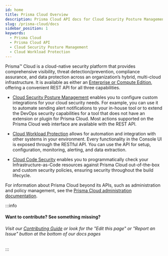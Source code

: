 ```yaml
---
id: home
title: Prisma Cloud Overview
description: Prisma Cloud API docs for Cloud Security Posture Management (CSPM), Cloud Workload Protection (CWPP), and Cloud Code Security (CCS)
slug: /prisma-cloud/docs
sidebar_position: 1
keywords:
  - Prisma Cloud
  - Prisma Cloud API
  - Cloud Security Posture Management
  - Cloud Workload Protection
---
```


Prisma™ Cloud is a cloud-native security platform that provides comprehensive visibility, threat detection/prevention, compliance assurance, and data protection across an organization’s hybrid, multi-cloud infrastructure. It is available as either an [Enterprise or Compute Edition](https://docs.paloaltonetworks.com/prisma/prisma-cloud/prisma-cloud-admin-compute/welcome/pcee_vs_pcce.html), offering a convenient REST API for all three capabilities.

- [Cloud Security Posture Management](/prisma-cloud/api/cspm) enables you to configure custom integrations for your cloud security needs. For example, you can use it to automate sending alert notifications to your in-house tool or to extend the DevOps security capabilities for a tool that does not have an extension or plugin for Prisma Cloud. Most actions supported on the Prisma Cloud web interface are available with the REST API.

- [Cloud Workload Protection](/prisma-cloud/api/cwpp) allows for automation and integration with other systems in your environment. Every functionality in the Console UI is exposed through the RESTful API. You can use the API for setup, configuration, monitoring, alerting, and data extraction.

- [Cloud Code Security](/prisma-cloud/api/code/) enables you to programmatically check your Infrastructure-as-Code resources against Prisma Cloud out-of-the-box and custom security policies, ensuring security throughout the build lifecycle.

For information about Prisma Cloud beyond its APIs, such as administration and policy management,
see the [Prisma Cloud administration documentation](https://docs.paloaltonetworks.com/prisma/prisma-cloud.html).

:::info

#### Want to contribute? See something missing?

###### Visit our [Contributing Guide](/contributing) or look for the "Edit this page" or "Report an Issue" button at the bottom of our docs pages

:::
